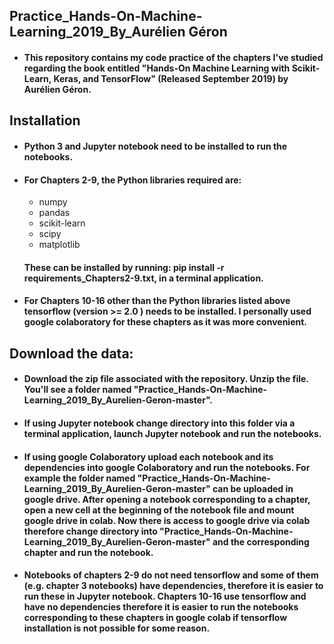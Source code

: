 ## Practice_Hands-On-Machine-Learning_2019_By_Aurélien Géron

- #### This repository contains my code practice of the chapters I've studied regarding the book entitled "Hands-On Machine Learning with Scikit-Learn, Keras, and TensorFlow" (Released September 2019) by Aurélien Géron.

## Installation
- #### Python 3 and Jupyter notebook need to be installed to run the notebooks.
- #### For Chapters 2-9, the Python libraries required are:
  - numpy
  - pandas
  - scikit-learn
  - scipy
  - matplotlib
    
  #### These can be installed by running: pip install -r requirements_Chapters2-9.txt, in a terminal application. 
 - #### For Chapters 10-16 other than the Python libraries listed above tensorflow (version >= 2.0 ) needs to be installed. I personally used google colaboratory for these chapters as it was more convenient.
## Download the data:
- #### Download the zip file associated with the repository. Unzip the file. You'll see a folder named "Practice_Hands-On-Machine-Learning_2019_By_Aurelien-Geron-master".
- #### If using Jupyter notebook change directory into this folder via a terminal application, launch Jupyter notebook and run the notebooks.
- #### If using google Colaboratory upload each notebook and its dependencies into google Colaboratory and run the notebooks. For example the folder named "Practice_Hands-On-Machine-Learning_2019_By_Aurelien-Geron-master" can be uploaded in google drive. After opening a notebook corresponding to a chapter, open a new cell at the beginning of the notebook file and mount google drive in colab. Now there is access to google drive via colab therefore change directory into "Practice_Hands-On-Machine-Learning_2019_By_Aurelien-Geron-master" and the corresponding chapter and run the notebook.
- #### Notebooks of chapters 2-9 do not need tensorflow and some of them (e.g. chapter 3 notebooks) have dependencies, therefore it is easier to run these in Jupyter notebook. Chapters 10-16 use tensorflow and have no dependencies therefore it is easier to run the notebooks corresponding to these chapters in google colab if tensorflow installation is not possible for some reason.
